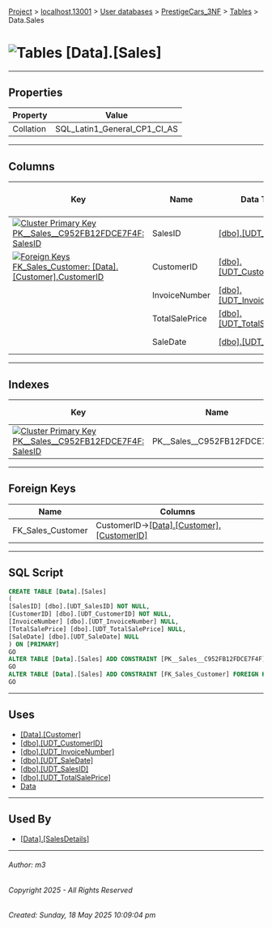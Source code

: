 #### 

[Project](../../../../index.md) > [localhost,13001](../../../index.md) > [User databases](../../index.md) > [PrestigeCars_3NF](../index.md) > [Tables](Tables.md) > Data.Sales

# ![Tables](../../../../Images/Table32.png) [Data].[Sales]

---

## <a name="#properties"></a>Properties

| Property | Value |
|---|---|
| Collation | SQL_Latin1_General_CP1_CI_AS |


---

## <a name="#columns"></a>Columns

| Key | Name | Data Type | Max Length (Bytes) | Nullability |
|---|---|---|---|---|
| [![Cluster Primary Key PK__Sales__C952FB12FDCE7F4F: SalesID](../../../../Images/pkcluster.png)](#indexes) | SalesID | [[dbo].[UDT_SalesID]](../Programmability/Types/User-Defined_Data_Types/dbo_UDT_SalesID.md) | 4 | NOT NULL |
| [![Foreign Keys FK_Sales_Customer: [Data].[Customer].CustomerID](../../../../Images/fk.png)](#foreignkeys) | CustomerID | [[dbo].[UDT_CustomerID]](../Programmability/Types/User-Defined_Data_Types/dbo_UDT_CustomerID.md) | 10 | NOT NULL |
|  | InvoiceNumber | [[dbo].[UDT_InvoiceNumber]](../Programmability/Types/User-Defined_Data_Types/dbo_UDT_InvoiceNumber.md) | 8 | NULL allowed |
|  | TotalSalePrice | [[dbo].[UDT_TotalSalePrice]](../Programmability/Types/User-Defined_Data_Types/dbo_UDT_TotalSalePrice.md) | 9 | NULL allowed |
|  | SaleDate | [[dbo].[UDT_SaleDate]](../Programmability/Types/User-Defined_Data_Types/dbo_UDT_SaleDate.md) | 8 | NULL allowed |


---

## <a name="#indexes"></a>Indexes

| Key | Name | Key Columns | Unique |
|---|---|---|---|
| [![Cluster Primary Key PK__Sales__C952FB12FDCE7F4F: SalesID](../../../../Images/pkcluster.png)](#indexes) | PK__Sales__C952FB12FDCE7F4F | SalesID | YES |


---

## <a name="#foreignkeys"></a>Foreign Keys

| Name | Columns |
|---|---|
| FK_Sales_Customer | CustomerID->[[Data].[Customer].[CustomerID]](Data_Customer.md) |


---

## <a name="#sqlscript"></a>SQL Script

```sql
CREATE TABLE [Data].[Sales]
(
[SalesID] [dbo].[UDT_SalesID] NOT NULL,
[CustomerID] [dbo].[UDT_CustomerID] NOT NULL,
[InvoiceNumber] [dbo].[UDT_InvoiceNumber] NULL,
[TotalSalePrice] [dbo].[UDT_TotalSalePrice] NULL,
[SaleDate] [dbo].[UDT_SaleDate] NULL
) ON [PRIMARY]
GO
ALTER TABLE [Data].[Sales] ADD CONSTRAINT [PK__Sales__C952FB12FDCE7F4F] PRIMARY KEY CLUSTERED ([SalesID]) ON [PRIMARY]
GO
ALTER TABLE [Data].[Sales] ADD CONSTRAINT [FK_Sales_Customer] FOREIGN KEY ([CustomerID]) REFERENCES [Data].[Customer] ([CustomerID])
GO

```


---

## <a name="#uses"></a>Uses

* [[Data].[Customer]](Data_Customer.md)
* [[dbo].[UDT_CustomerID]](../Programmability/Types/User-Defined_Data_Types/dbo_UDT_CustomerID.md)
* [[dbo].[UDT_InvoiceNumber]](../Programmability/Types/User-Defined_Data_Types/dbo_UDT_InvoiceNumber.md)
* [[dbo].[UDT_SaleDate]](../Programmability/Types/User-Defined_Data_Types/dbo_UDT_SaleDate.md)
* [[dbo].[UDT_SalesID]](../Programmability/Types/User-Defined_Data_Types/dbo_UDT_SalesID.md)
* [[dbo].[UDT_TotalSalePrice]](../Programmability/Types/User-Defined_Data_Types/dbo_UDT_TotalSalePrice.md)
* [Data](../Security/Schemas/dbo_Data.md)


---

## <a name="#usedby"></a>Used By

* [[Data].[SalesDetails]](Data_SalesDetails.md)


---

###### Author:  m3

###### Copyright 2025 - All Rights Reserved

###### Created: Sunday, 18 May 2025 10:09:04 pm

